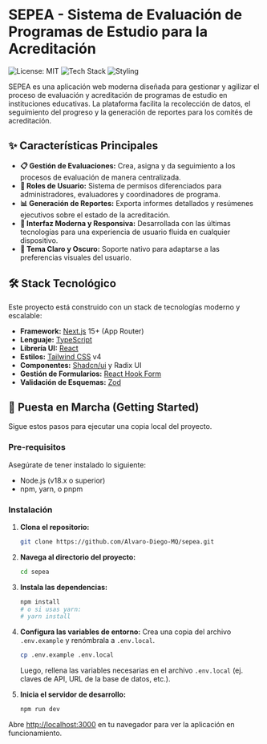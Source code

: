 # SEPEA - Sistema de Evaluación de Programas de Estudio para la Acreditación

![License: MIT](https://img.shields.io/badge/License-MIT-blue.svg) ![Tech Stack](https://img.shields.io/badge/tech-Next.js-black?logo=next.js) ![Styling](https://img.shields.io/badge/styling-TailwindCSS-38B2AC?logo=tailwind-css)

SEPEA es una aplicación web moderna diseñada para gestionar y agilizar el proceso de evaluación y acreditación de programas de estudio en instituciones educativas. La plataforma facilita la recolección de datos, el seguimiento del progreso y la generación de reportes para los comités de acreditación.

## ✨ Características Principales

-   **📋 Gestión de Evaluaciones:** Crea, asigna y da seguimiento a los procesos de evaluación de manera centralizada.
-   **👥 Roles de Usuario:** Sistema de permisos diferenciados para administradores, evaluadores y coordinadores de programa.
-   **📊 Generación de Reportes:** Exporta informes detallados y resúmenes ejecutivos sobre el estado de la acreditación.
-   **🎨 Interfaz Moderna y Responsiva:** Desarrollada con las últimas tecnologías para una experiencia de usuario fluida en cualquier dispositivo.
-   **🌙 Tema Claro y Oscuro:** Soporte nativo para adaptarse a las preferencias visuales del usuario.

## 🛠️ Stack Tecnológico

Este proyecto está construido con un stack de tecnologías moderno y escalable:

-   **Framework:** [Next.js](https://nextjs.org/) 15+ (App Router)
-   **Lenguaje:** [TypeScript](https://www.typescriptlang.org/)
-   **Librería UI:** [React](https://reactjs.org/)
-   **Estilos:** [Tailwind CSS](https://tailwindcss.com/) v4
-   **Componentes:** [Shadcn/ui](https://ui.shadcn.com/) y Radix UI
-   **Gestión de Formularios:** [React Hook Form](https://react-hook-form.com/)
-   **Validación de Esquemas:** [Zod](https://zod.dev/)

## 🚀 Puesta en Marcha (Getting Started)

Sigue estos pasos para ejecutar una copia local del proyecto.

### Pre-requisitos

Asegúrate de tener instalado lo siguiente:

-   Node.js (v18.x o superior)
-   npm, yarn, o pnpm

### Instalación

1.  **Clona el repositorio:**
    ```bash
    git clone https://github.com/Alvaro-Diego-MQ/sepea.git
    ```

2.  **Navega al directorio del proyecto:**
    ```bash
    cd sepea
    ```

3.  **Instala las dependencias:**
    ```bash
    npm install
    # o si usas yarn:
    # yarn install
    ```

4.  **Configura las variables de entorno:**
    Crea una copia del archivo `.env.example` y renómbrala a `.env.local`.
    ```bash
    cp .env.example .env.local
    ```
    Luego, rellena las variables necesarias en el archivo `.env.local` (ej. claves de API, URL de la base de datos, etc.).

5.  **Inicia el servidor de desarrollo:**
    ```bash
    npm run dev
    ```

Abre [http://localhost:3000](http://localhost:3000) en tu navegador para ver la aplicación en funcionamiento.

